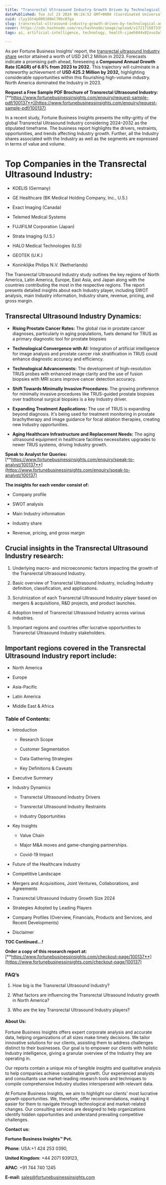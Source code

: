 ```yaml
---
title: "Transrectal Ultrasound Industry Growth Driven by Technological Advancements"
datePublished: Tue Jul 23 2024 06:24:52 GMT+0000 (Coordinated Universal Time)
cuid: clyy16t4p000108ml70bc07ga
slug: transrectal-ultrasound-industry-growth-driven-by-technological-advancements
cover: https://cdn.hashnode.com/res/hashnode/image/upload/v1721715873352/b37ff457-a2c4-4112-ab9d-b4ae32c5cb3c.png
tags: ai, artificial-intelligence, technology, health-cjaeh844x02vvo3wtj5r2s75q, healthcare

---
```


As per Fortune Business Insights’ report, the [transrectal ultrasound Industry share](https://www.fortunebusinessinsights.com/market-reports/transrectal-ultrasound-market-100137) sector attained a worth of USD 241.2 Million in 2023. Forecasts indicate a promising path ahead, foreseeing a **Compound Annual Growth Rate (CAGR) of 6.6% from 2023 to 2032.** This trajectory will culminate in a noteworthy achievement of **USD 425.2 Million by 2032,** highlighting considerable opportunities within this flourishing high-volume industry. North America dominated the Industry in 2023.

**Request a Free Sample PDF Brochure of Transrectal Ultrasound Industry:** [**https://www.fortunebusinessinsights.com/enquiry/request-sample-pdf/100137**](https://www.fortunebusinessinsights.com/enquiry/request-sample-pdf/100137)

In a recent study, Fortune Business Insights presents the nitty-gritty of the global Transrectal Ultrasound Industry considering 2024–2032 as the stipulated timeframe. The business report highlights the drivers, restraints, opportunities, and trends affecting Industry growth. Further, all the Industry shares associated with the Industry as well as the segments are expressed in terms of value and volume.

# **Top Companies in the Transrectal Ultrasound Industry:**

* KOELIS (Germany)
    
* GE Healthcare (BK Medical Holding Company, Inc., U.S.)
    
* Exact Imaging (Canada)
    
* Telemed Medical Systems
    
* FUJIFILM Corporation (Japan)
    
* Strata Imaging (U.S.)
    
* HALO Medical Technologies (U.S)
    
* GEOTEK (U.K.)
    
* Koninklijke Philips N.V. (Netherlands)
    

The Transrectal Ultrasound Industry study outlines the key regions of North America, Latin America, Europe, East Asia, and Japan along with the countries contributing the most in the respective regions. The report presents detailed insights about each Industry player, including SWOT analysis, main Industry information, Industry share, revenue, pricing, and gross margin.

## Transrectal Ultrasound Industry **Dynamics**:

* **Rising Prostate Cancer Rates:** The global rise in prostate cancer diagnoses, particularly in aging populations, fuels demand for TRUS as a primary diagnostic tool for prostate biopsies
    
* **Technological Convergence with AI:** Integration of artificial intelligence for image analysis and prostate cancer risk stratification in TRUS could enhance diagnostic accuracy and efficiency.
    
* **Technological Advancements:** The development of high-resolution TRUS probes with enhanced image clarity and the use of fusion biopsies with MRI scans improve cancer detection accuracy.
    
* **Shift Towards Minimally Invasive Procedures:** The growing preference for minimally invasive procedures like TRUS-guided prostate biopsies over traditional surgical biopsies is a key Industry driver.
    
* **Expanding Treatment Applications:** The use of TRUS is expanding beyond diagnosis. It's being used for treatment monitoring in prostate brachytherapy and image guidance for focal ablation therapies, creating new Industry opportunities.
    
* **Aging Healthcare Infrastructure and Replacement Needs:** The aging ultrasound equipment in healthcare facilities necessitates upgrades to newer TRUS systems, driving Industry growth.
    

**Speak to Analyst for Queries:** [**https://www.fortunebusinessinsights.com/enquiry/speak-to-analyst/100137**](https://www.fortunebusinessinsights.com/enquiry/speak-to-analyst/100137)

**The insights for each vendor consist of:**

* Company profile
    
* SWOT analysis
    
* Main Industry information
    
* Industry share
    
* Revenue, pricing, and gross margin
    

## **Crucial insights in the Transrectal Ultrasound Industry research:**

1. Underlying macro- and microeconomic factors impacting the growth of the Transrectal Ultrasound Industry.
    
2. Basic overview of Transrectal Ultrasound Industry, including Industry definition, classification, and applications.
    
3. Scrutinization of each Transrectal Ultrasound Industry player based on mergers & acquisitions, R&D projects, and product launches.
    
4. Adoption trend of Transrectal Ultrasound Industry across various industries.
    
5. Important regions and countries offer lucrative opportunities to Transrectal Ultrasound Industry stakeholders.
    

## **Important regions covered in the Transrectal Ultrasound Industry report include:**

* North America
    
* Europe
    
* Asia-Pacific
    
* Latin America
    
* Middle East & Africa
    

### **Table of Contents:**

* Introduction
    
    * Research Scope
        
    * Customer Segmentation
        
    * Data Gathering Strategies
        
    * Key Definitions & Caveats
        
* Executive Summary
    
* Industry Dynamics
    
    * Transrectal Ultrasound Industry Drivers
        
    * Transrectal Ultrasound Industry Restraints
        
    * Industry Opportunities
        
* Key Insights
    
    * Value Chain
        
    * Major M&A moves and game-changing partnerships.
        
    * Covid-19 Impact
        
* Future of the Healthcare Industry
    
* Competitive Landscape
    
* Mergers and Acquisitions, Joint Ventures, Collaborations, and Agreements
    
* Transrectal Ultrasound Industry Growth Size 2024
    
* Strategies Adopted by Leading Players
    
* Company Profiles (Overview, Financials, Products and Services, and Recent Developments)
    
* Disclaimer
    

**TOC Continued…!**

**Order a copy of this research report at:** [**https://www.fortunebusinessinsights.com/checkout-page/100137**](https://www.fortunebusinessinsights.com/checkout-page/100137)

### **FAQ’s**

1. How big is the Transrectal Ultrasound Industry?
    
2. What factors are influencing the Transrectal Ultrasound Industry growth in North America?
    
3. Who are the key Transrectal Ultrasound Industry players?
    

#### **About Us:**

Fortune Business Insights offers expert corporate analysis and accurate data, helping organizations of all sizes make timely decisions. We tailor innovative solutions for our clients, assisting them to address challenges distinct to their businesses. Our goal is to empower our clients with holistic Industry intelligence, giving a granular overview of the Industry they are operating in.

Our reports contain a unique mix of tangible insights and qualitative analysis to help companies achieve sustainable growth. Our experienced analysts and consultants use market-leading research tools and techniques to compile comprehensive Industry studies interspersed with relevant data.

At Fortune Business Insights, we aim to highlight our clients' most lucrative growth opportunities. We, therefore, offer recommendations, making it easier for them to navigate through technological and market-related changes. Our consulting services are designed to help organizations identify hidden opportunities and understand prevailing competitive challenges.

**Contact us:**

**Fortune Business Insights™ Pvt.**

**Phone**: USA:+1 424 253 0390,

**United Kingdom**: +44 2071 939123,

**APAC**: +91 744 740 1245

**E-mail:** [sales@fortunebusinessinsights.com](mailto:sales@fortunebusinessinsights.com)